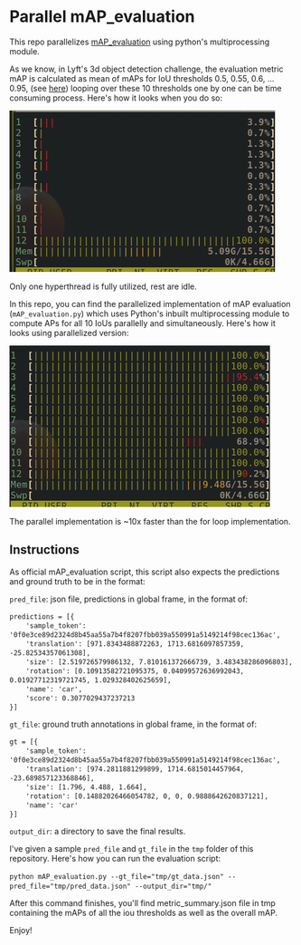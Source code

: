 # Parallel mAP_evaluation

This repo parallelizes [mAP_evaluation](https://github.com/lyft/nuscenes-devkit/blob/master/lyft_dataset_sdk/eval/detection/mAP_evaluation.py) using python's multiprocessing module.

As we know, in Lyft's 3d object detection challenge, the evaluation metric mAP is calculated as mean of mAPs for IoU thresholds 0.5, 0.55, 0.6, ... 0.95, (see [here](https://github.com/lyft/nuscenes-devkit/blob/master/lyft_dataset_sdk/eval/detection/mAP_evaluation)) looping over these 10 thresholds one by one can be time consuming process. Here's how it looks when you do so:

<img src="tmp/single.png"/>

Only one hyperthread is fully utilized, rest are idle.

In this repo, you can find the parallelized implementation of mAP evaluation (`mAP_evaluation.py`) which uses Python's inbuilt multiprocessing module to compute APs for all 10 IoUs parallelly and simultaneously. Here's how it looks using parallelized version:

<img src="tmp/parallel.png"/>

The parallel implementation is ~10x faster than the for loop implementation.

## Instructions

As official mAP_evaluation script, this script also expects the predictions and ground truth to be in the format:

`pred_file`: json file, predictions in global frame, in the format of:

```
predictions = [{
    'sample_token': '0f0e3ce89d2324d8b45aa55a7b4f8207fbb039a550991a5149214f98cec136ac',
    'translation': [971.8343488872263, 1713.6816097857359, -25.82534357061308],
    'size': [2.519726579986132, 7.810161372666739, 3.483438286096803],
    'rotation': [0.10913582721095375, 0.04099572636992043, 0.01927712319721745, 1.029328402625659],
    'name': 'car',
    'score': 0.3077029437237213
}]

```

`gt_file`: ground truth annotations in global frame, in the format of:

```
gt = [{
    'sample_token': '0f0e3ce89d2324d8b45aa55a7b4f8207fbb039a550991a5149214f98cec136ac',
    'translation': [974.2811881299899, 1714.6815014457964, -23.689857123368846],
    'size': [1.796, 4.488, 1.664],
    'rotation': [0.14882026466054782, 0, 0, 0.9888642620837121],
    'name': 'car'
}]
```

`output_dir`: a directory to save the final results.

I've given a sample `pred_file` and `gt_file` in the `tmp` folder of this repository.
Here's how you can run the evaluation script:

`python mAP_evaluation.py --gt_file="tmp/gt_data.json" --pred_file="tmp/pred_data.json" --output_dir="tmp/"`


After this command finishes, you'll find metric_summary.json file in tmp containing the mAPs of all the iou thresholds as well as the overall mAP.


Enjoy!

